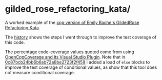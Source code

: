 # gilded_rose_refactoring_kata/

A worked example of the [cpp version of Emily Bache's GildedRose Refactoring Kata](https://github.com/emilybache/GildedRose-Refactoring-Kata/tree/master/cpp).

The [history](https://github.com/claremacrae/cpponsea2019/commits/master/gilded_rose_refactoring_kata) shows the steps I went through to improve the test coverage of this code.

The percentage code-coverage values quoted come from using [OpenCppCoverage and its Visual Studio Plugin](https://github.com/OpenCppCoverage). Note that in [0c87bcb24bb6b6ab72a8be2723f2f458](0c87bcb24bb6b6ab72a8be2723f2f458) I added a load of `else` blocks to improve the test coverage of conditional values, as show that this tool does not measure conditional coverage.
